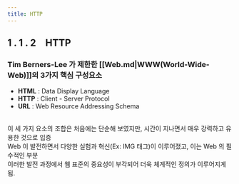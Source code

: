 ```yaml
---
title: HTTP
---
```


## 1 . 1 . 2 HTTP

### Tim Berners-Lee 가 제한한 [[Web.md|WWW(World-Wide-Web)]]의 3가지 핵심 구성요소

- **HTML** : Data Display Language
- **HTTP** : Client - Server Protocol
- **URL** : Web Resource Addressing Schema

<br>이 세 가지 요소의 조합은 처음에는 단순해 보였지만, 시간이 지나면서 매우 강력하고 유용한 것으로 입증  
Web 이 발전하면서 다양한 실험과 혁신(Ex: IMG 태그)이 이루어졌고, 이는 Web 의 필수적인 부분  
이러한 발전 과정에서 웹 표준의 중요성이 부각되어 더욱 체계적인 정의가 이루어지게 됨.
